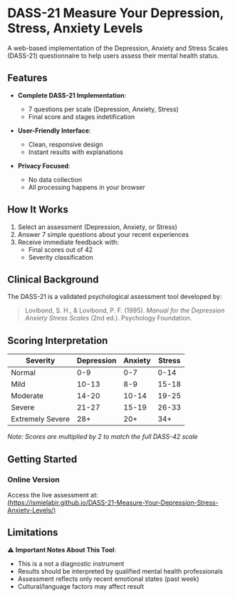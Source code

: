 # DASS-21 Measure Your Depression, Stress, Anxiety Levels

A web-based implementation of the Depression, Anxiety and Stress Scales (DASS-21) questionnaire to help users assess their mental health status.

## Features

- **Complete DASS-21 Implementation**: 
  - 7 questions per scale (Depression, Anxiety, Stress)
  - Final score and stages indetification


- **User-Friendly Interface**:
  - Clean, responsive design
  - Instant results with explanations

- **Privacy Focused**:
  - No data collection
  - All processing happens in your browser

## How It Works

1. Select an assessment (Depression, Anxiety, or Stress)
2. Answer 7 simple questions about your recent experiences
3. Receive immediate feedback with:
   - Final scores out of 42
   - Severity classification

## Clinical Background

The DASS-21 is a validated psychological assessment tool developed by:

> Lovibond, S. H., & Lovibond, P. F. (1995). *Manual for the Depression Anxiety Stress Scales* (2nd ed.). Psychology Foundation.

## Scoring Interpretation

| Severity       | Depression | Anxiety | Stress |
|----------------|------------|---------|--------|
| Normal         | 0-9        | 0-7     | 0-14   |
| Mild           | 10-13      | 8-9     | 15-18  |
| Moderate       | 14-20      | 10-14   | 19-25  |
| Severe         | 21-27      | 15-19   | 26-33  |
| Extremely Severe | 28+      | 20+     | 34+    |

*Note: Scores are multiplied by 2 to match the full DASS-42 scale*

## Getting Started

### Online Version
Access the live assessment at:  
[(https://ismielabir.github.io/DASS-21-Measure-Your-Depression-Stress-Anxiety-Levels/)](https://ismielabir.github.io/DASS-21-Measure-Your-Depression-Stress-Anxiety-Levels/)

## Limitations

⚠️ **Important Notes About This Tool**:
- This is a not a diagnostic instrument
- Results should be interpreted by qualified mental health professionals
- Assessment reflects only recent emotional states (past week)
- Cultural/language factors may affect result
